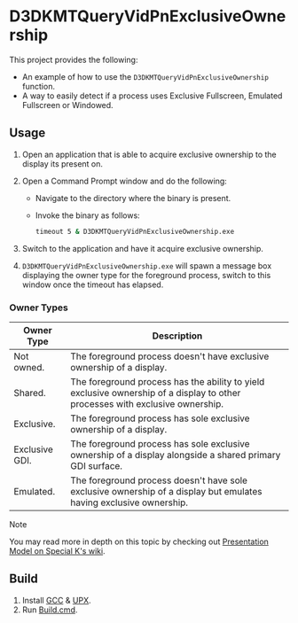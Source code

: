 # D3DKMTQueryVidPnExclusiveOwnership
This project provides the following:
- An example of how to use the `D3DKMTQueryVidPnExclusiveOwnership` function.
- A way to easily detect if a process uses Exclusive Fullscreen, Emulated Fullscreen or Windowed.

## Usage
1. Open an application that is able to acquire exclusive ownership to the display its present on.
2. Open a Command Prompt window and do the following:

    - Navigate to the directory where the binary is present.
    - Invoke the binary as follows:

        ```cmd
        timeout 5 & D3DKMTQueryVidPnExclusiveOwnership.exe
        ```
3. Switch to the application and have it acquire exclusive ownership.

4. `D3DKMTQueryVidPnExclusiveOwnership.exe` will spawn a message box displaying the owner type for the foreground process, switch to this window once the timeout has elapsed.

### Owner Types
|Owner Type|Description|
|-|-|
|Not owned.|The foreground process doesn't have exclusive ownership of a display.|
|Shared.|The foreground process has the ability to yield exclusive ownership of a display to other processes with exclusive ownership.|
|Exclusive.|The foreground process has sole exclusive ownership of a display.|
|Exclusive GDI.|The foreground process has sole exclusive ownership of a display alongside a shared primary GDI surface.|
|Emulated.|The foreground process doesn't have sole exclusive ownership of a display but emulates having exclusive ownership.|

> [!NOTE]
> You may read more in depth on this topic by checking out [Presentation Model on Special K's wiki](https://wiki.special-k.info/Presentation_Model).

## Build
1. Install [GCC](https://winlibs.com/) & [UPX](https://upx.github.io).
2. Run [Build.cmd](Build.cmd).
